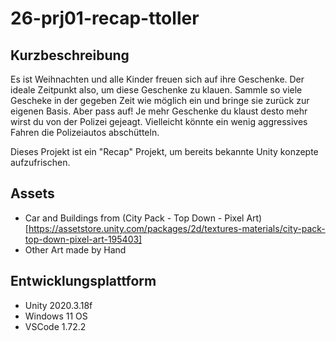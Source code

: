 # 26-prj01-recap-ttoller

## Kurzbeschreibung

Es ist Weihnachten und alle Kinder freuen sich auf ihre Geschenke. Der ideale Zeitpunkt also, um diese Geschenke zu klauen. Sammle so viele Gescheke in der gegeben Zeit wie möglich ein und bringe sie zurück zur eigenen Basis. Aber pass auf! Je mehr Geschenke du klaust desto mehr wirst du von der Polizei gejeagt. Vielleicht könnte ein wenig aggressives Fahren die Polizeiautos abschütteln.

Dieses Projekt ist ein "Recap" Projekt, um bereits bekannte Unity konzepte aufzufrischen.

## Assets

- Car and Buildings from (City Pack - Top Down - Pixel Art)[https://assetstore.unity.com/packages/2d/textures-materials/city-pack-top-down-pixel-art-195403]
- Other Art made by Hand

## Entwicklungsplattform

- Unity 2020.3.18f
- Windows 11 OS
- VSCode 1.72.2
